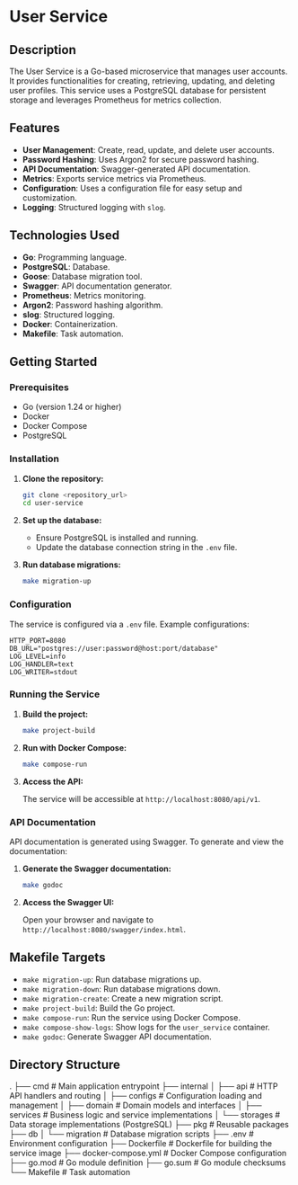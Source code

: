 # User Service

## Description

The User Service is a Go-based microservice that manages user accounts.
It provides functionalities for creating, retrieving, updating, and deleting user profiles.
This service uses a PostgreSQL database for persistent storage and leverages Prometheus for metrics collection.

## Features

- **User Management**: Create, read, update, and delete user accounts.
- **Password Hashing**: Uses Argon2 for secure password hashing.
- **API Documentation**: Swagger-generated API documentation.
- **Metrics**: Exports service metrics via Prometheus.
- **Configuration**: Uses a configuration file for easy setup and customization.
- **Logging**: Structured logging with `slog`.

## Technologies Used

- **Go**: Programming language.
- **PostgreSQL**: Database.
- **Goose**: Database migration tool.
- **Swagger**: API documentation generator.
- **Prometheus**: Metrics monitoring.
- **Argon2**: Password hashing algorithm.
- **slog**: Structured logging.
- **Docker**: Containerization.
- **Makefile**: Task automation.

## Getting Started

### Prerequisites

- Go (version 1.24 or higher)
- Docker
- Docker Compose
- PostgreSQL

### Installation

1. **Clone the repository:**

   ```bash
   git clone <repository_url>
   cd user-service
   ```

2. **Set up the database:**

    - Ensure PostgreSQL is installed and running.
    - Update the database connection string in the `.env` file.

3. **Run database migrations:**

   ```bash
   make migration-up
   ```

### Configuration

The service is configured via a `.env` file. Example configurations:

```env
HTTP_PORT=8080
DB_URL="postgres://user:password@host:port/database"
LOG_LEVEL=info
LOG_HANDLER=text
LOG_WRITER=stdout
```

### Running the Service

1. **Build the project:**

   ```bash
   make project-build
   ```

2. **Run with Docker Compose:**

   ```bash
   make compose-run
   ```

3. **Access the API:**

   The service will be accessible at `http://localhost:8080/api/v1`.

### API Documentation

API documentation is generated using Swagger. To generate and view the documentation:

1. **Generate the Swagger documentation:**

   ```bash
   make godoc
   ```

2. **Access the Swagger UI:**

   Open your browser and navigate to `http://localhost:8080/swagger/index.html`.

## Makefile Targets

- `make migration-up`: Run database migrations up.
- `make migration-down`: Run database migrations down.
- `make migration-create`: Create a new migration script.
- `make project-build`: Build the Go project.
- `make compose-run`: Run the service using Docker Compose.
- `make compose-show-logs`: Show logs for the `user_service` container.
- `make godoc`: Generate Swagger API documentation.

## Directory Structure

.
├── cmd # Main application entrypoint
├── internal
│ ├── api # HTTP API handlers and routing
│ ├── configs # Configuration loading and management
│ ├── domain # Domain models and interfaces
│ ├── services # Business logic and service implementations
│ └── storages # Data storage implementations (PostgreSQL)
├── pkg # Reusable packages
├── db
│ └── migration # Database migration scripts
├── .env # Environment configuration
├── Dockerfile # Dockerfile for building the service image
├── docker-compose.yml # Docker Compose configuration
├── go.mod # Go module definition
├── go.sum # Go module checksums
└── Makefile # Task automation
